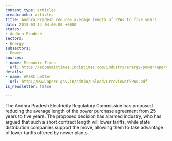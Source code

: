 ```yaml
---
content_type: articles
breadcrumbs: articles
title: Andhra Pradesh reduces average length of PPAs to five years
date: 2019-03-14 04:00:00 +0000
states:
- Andhra Pradesh
sectors:
- Energy
subsectors:
- Power
sources:
- name: Economic Times
  url: https://economictimes.indiatimes.com/industry/energy/power/aperc-move-to-reduce-ppa-duration-worries-green-companies/articleshow/68263535.cms
details:
- name: APERC Letter
  url: http://www.aperc.gov.in/admin/upload/LrreviewofPPAs.pdf
is_newsletter: false

---
```

The Andhra Pradesh Electricity Regulatory Commission has proposed reducing the average length of the power purchase agreement from 25 years to five years. The proposed decision has alarmed industry, who has argued that such a short contract length will lower tariffs, while state distribution companies support the move, allowing them to take advantage of lower tariffs offered by newer plants.
